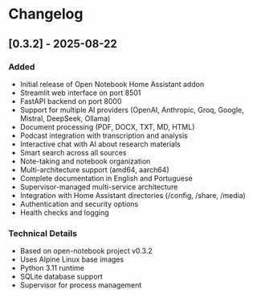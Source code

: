# Changelog

## [0.3.2] - 2025-08-22

### Added
- Initial release of Open Notebook Home Assistant addon
- Streamlit web interface on port 8501
- FastAPI backend on port 8000
- Support for multiple AI providers (OpenAI, Anthropic, Groq, Google, Mistral, DeepSeek, Ollama)
- Document processing (PDF, DOCX, TXT, MD, HTML)
- Podcast integration with transcription and analysis
- Interactive chat with AI about research materials
- Smart search across all sources
- Note-taking and notebook organization
- Multi-architecture support (amd64, aarch64)
- Complete documentation in English and Portuguese
- Supervisor-managed multi-service architecture
- Integration with Home Assistant directories (/config, /share, /media)
- Authentication and security options
- Health checks and logging

### Technical Details
- Based on open-notebook project v0.3.2
- Uses Alpine Linux base images
- Python 3.11 runtime
- SQLite database support
- Supervisor for process management
